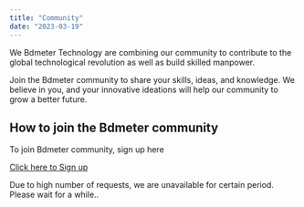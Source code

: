 ```yaml
---
title: "Community"
date: "2023-03-19"
---
```


We Bdmeter Technology are combining our community to contribute to the global technological revolution as well as build skilled manpower.

Join the Bdmeter community to share your skills, ideas, and knowledge. We believe in you, and your innovative ideations will help our community to grow a better future.

## How to join the Bdmeter community

To join Bdmeter community, sign up here

[Click here to Sign up](https://news.bdmeter.info/community-home/)

Due to high number of requests, we are unavailable for certain period. Please wait for a while..


